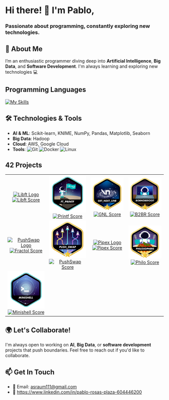 # Hi there! 👋 I'm Pablo,

### Passionate about programming, constantly exploring new technologies. 

## 🚀 About Me
I’m an enthusiastic programmer diving deep into **Artificial Intelligence**, **Big Data**, and **Software Development**. I'm always learning and exploring new technologies 💻

## Programming Languages
<a href="https://github.com/PabloRP111/PabloRP111">
    <img src="https://skillicons.dev/icons?i=python,c,cpp,java" alt="My Skills">
</a>

## 🛠️ Technologies & Tools
- **AI & ML**: Scikit-learn, KNIME, NumPy, Pandas, Matplotlib, Seaborn
- **Big Data**: Hadoop
- **Cloud**: AWS, Google Cloud  
- **Tools**:  ![Git](https://img.shields.io/static/v1?label=&message=Git&color=F05032&logo=git&logoColor=white) ![Docker](https://img.shields.io/static/v1?label=&message=Docker&color=2496ED&logo=docker&logoColor=white) ![Linux](https://img.shields.io/static/v1?label=&message=Linux&color=FCC624&logo=linux&logoColor=black)

## 42 Projects

<table style="margin: auto;">
    <tr>
        <td style="text-align: center;">
            <a href="https://github.com/PabloRP111/C/tree/main/libft">
                <img src="https://raw.githubusercontent.com/ayogun/42-project-badges/main/badges/libftm.png" alt="Libft Logo">
                <br>
                <img src="https://img.shields.io/badge/Score-125%2F100-brightgreen" alt="Libft Score">
            </a>
        </td>
        <td style="text-align: center;">
            <a href="https://github.com/https://github.com/PabloRP111/C/tree/main/printf">
                <img src="https://raw.githubusercontent.com/mcombeau/mcombeau/main/42_badges/ft_printfe.png" alt="Printf Logo">
                <br>
                <img src="https://img.shields.io/badge/Score-100%2F100-brightgreen" alt="Printf Score">
            </a>
        </td>
        <td style="text-align: center;">
            <a href="https://github.com/PabloRP111/C/tree/main/get_next_line">
                <img src="https://raw.githubusercontent.com/mcombeau/mcombeau/main/42_badges/get_next_linem.png" alt="GNL Logo">
                <br>
                <img src="https://img.shields.io/badge/Score-125%2F100-brightgreen" alt="GNL Score">
            </a>
        </td>
        <td style="text-align: center;">
            <a href="https://github.com/PabloRP111/C/tree/main/born_to_be_root">
                <img src="https://raw.githubusercontent.com/mcombeau/mcombeau/main/42_badges/born2berootm.png" alt="B2BR Logo">
                <br>
                <img src="https://img.shields.io/badge/Score-125%2F100-brightgreen" alt="B2BR Score">
            </a>
        </td>
    </tr>
    <tr>
        <td style="text-align: center;">
            <a href="https://github.com/PabloRP111/C/tree/main/so_long">
                <img src="https://github.com/ayogun/42-project-badges/blob/main/badges/so_longe.png" alt="PushSwap Logo">
                <br>
                <img src="https://img.shields.io/badge/Score-115%2F100-brightgreen" alt="Fractol Score">
            </a>
        </td>
        <td style="text-align: center;">
            <a href="https://github.com/PabloRP111/C/tree/main/push_swap">
                <img src="https://raw.githubusercontent.com/mcombeau/mcombeau/main/42_badges/push_swapm.png" alt="PushSwap Logo">
                <br>
                <img src="https://img.shields.io/badge/Score-125%2F100-brightgreen" alt="PushSwap Score">
            </a>
        </td>
        <td style="text-align: center;">
            <a href="https://github.com/PabloRP111/C/tree/main/pipex">
                <img src="https://github.com/ayogun/42-project-badges/blob/main/badges/pipexm.png" alt="Pipex Logo">
                <br>
                <img src="https://img.shields.io/badge/Score-125%2F100-brightgreen" alt="Pipex Score">
            </a>
        </td>
        <td style="text-align: center;">
            <a href="https://github.com/PabloRP111/C/tree/main/philosophers">
                <img src="https://github.com/mcombeau/mcombeau/blob/main/42_badges/philosophersm.png?raw=true" alt="Philo Logo">
                <br>
                <img src="https://img.shields.io/badge/Score-125%2F100-brightgreen" alt="Philo Score">
            </a>
        </td>
    </tr>
    <tr>
        <td style="text-align: center;">
            <a href="https://github.com/PabloRP111/C/tree/main/minishell">
                <img src="https://github.com/mcombeau/mcombeau/blob/main/42_badges/minishelle.png?raw=true" alt="Minishell Logo">
                <br>
                <img src="https://img.shields.io/badge/Score-101%2F100-brightgreen" alt="Minishell Score">
            </a>
        </td>
</table>

## 🌍 Let's Collaborate!
I'm always open to working on **AI**, **Big Data**, or **software development** projects that push boundaries. Feel free to reach out if you'd like to collaborate.

## 📫 Get In Touch
- 📧 Email: asraum111@gmail.com  
- 🔗 https://www.linkedin.com/in/pablo-rosas-plaza-604446200

